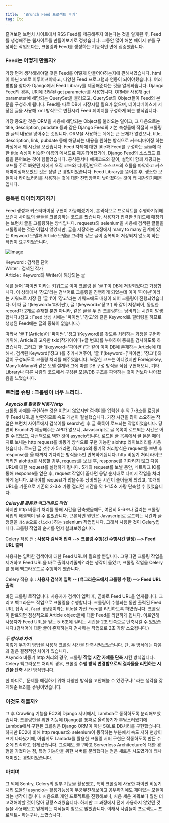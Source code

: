 ```yaml
---

title:  "Brunch Feed 프로젝트 후기"
tag: Etc
---
```

즐겨보던 브런치 사이트에서 RSS Feed를 제공해주지 않는다는 것을 알게된 후, Feed를 생성해주는 웹사이트를 만들어보기로 정했습니다. 그동안 많이 해본 페이지 뷰를 구성하는 작업보다는, 크롤링과 Feed를 생성하는 기능적인 면에 집중했습니다.

### Feed는 어떻게 만들지?

가장 먼저 생각해봐야할 것은 Feed를 어떻게 만들어야하는지에 관해서였습니다. html이 아닌 xml로 이루어져야하고, 다양한 Feed 프로그램과 연동이 되어야했습니다. 여러 방법을 찾다가 Django에서 Feed Library를 제공해준다는 것을 알게되습니다. Django Feed의 경우, URI에 전달된 get parameter를 사용합니다. ORM을 사용해 get parameter에 해당되는 QuerySet을 불러오고, QuerySet의 Object들이 Feed의 본문을 구성하게 됩니다. Feed를 따로 DB에 저장시킬 필요가 없으며, 데이터베이스에 저장된 글을 사용해 xml 방식으로 변환시켜 Feed 페이지를 구성하게 되는 방식입니다.  
  
가장 중요한 것은 ORM을 사용해 해당되는 Object를 불러오는 일이고, 그 다음으로는 title, description, pubdate 등과 같은 Django Feed의 기본 속성들에 적절히 크롤링한 글의 내용을 넣어주는 것입니다. ORM을 사용하는 데에는 큰 문제가 없었으나, title, description, link, pubdate 등에 해당되는 내용을 원하는 방식으로 커스터마이징 하는 과정에서 꽤 시간을 보냈습니다. Feed 자체에 대한 title과 Feed를 구성하는 글들에 대한 title 속성이 비슷한 이름의 메서드로 제공되어졌기에, Django Feed의 소스코드 흐름을 뜯어보는 것이 힘들었습니다. 공식문서나 예제코드와 같이, 설명이 함께 제공되는 코드를 주로 봐왔던 저에게 오직 코드와 디버깅만으로 소스코드의 흐름을 파악하고 커스터마이징해보았던 것은 정말 큰 경험이었습니다. Feed Library를 뜯어본 후, 생소한 모듈이나 라이브러리를 사용하는 것에 대한 진입장벽이 낮아졌다는 것이 꽤 체감되기때문입니다.

### 중복된 데이터 제거하기

Feed 생성과 커스터마이징 구현이 가능해졌기에, 본격적으로 프로젝트를 수행하기위해 브런치 사이트의 글들을 크롤링하는 코드를 짰습니다. 사용자가 입력한 키워드에 매칭되는 브런치 글을 크롤링하는 방식입니다. requests와 selenium을 사용해 검색된 글들을 크롤링하는 것은 어렵지 않았지만, 글을 저장하는 과정에서 many to many 관계에 있는 Keyword 모델과 Article 모델을 고려해 같은 글이 중복되어 저장되지 않도록 하는 작업이 요구되었습니다.

![Image](https://img1.daumcdn.net/thumb/R1280x0/?scode=mtistory2&fname=https%3A%2F%2Fk.kakaocdn.net%2Fdn%2FAHka7%2Fbtqv7hwwloZ%2F29Dwbg4HfpVkoEzqe5tju1%2Fimg.png)

Keyword : 검색된 단어  
Writer : 검색된 작가  
Article : Keyword와 Writer에 해당되는 글

예를 들어 '파이썬'이라는 키워드로 이미 크롤링 된 '글 1'이 DB에 저장되었다고 가정합니다. 이 상태에서 '장고'라는 검색어로 크롤링을 진행하게 되었는데 이미 '파이썬'이라는 키워드로 저장 된 '글 1'이 '장고'라는 키워드에도 매칭이 되어 크롤링이 진행되었습니다. 이 때 글 1(keyword='파이썬'), 글 1(keyword='장고') 와 같이 저장되어, 동일한 record가 2개로 존재할 뿐만 아니라, 같은 글을 두 번 크롤링하는 낭비되는 시간이 발생합니다.(참고 : Feed 생성 시에는 '파이썬', '장고'와 같은 Keyword로 필터링을 하므로 생성된 Feed에는 글의 중복이 없습니다.)  
  
따라서 '글 1'(Article)이 '파이썬', '장고'(Keyword)를 갖도록 처리하는 과정을 구현하기위해, Article의 고유한 txid(작가아이디+글 번호)를 부여하여 중복을 검사하도록 하였습니다. 그리고 '글 1(keyword='파이썬')'과 같이 이미 DB에 존재하는 Article에 대해서, 검색된 Keyword('장고')를 추가시켜주어, '글 1'(keyword=\['파이썬', '장고'\])와 같이 구성되도록 크롤링 처리를 해주었습니다. 복잡한 코드는 아니었지만 ForeignKey, ManyToMany와 같은 모델 설계와 그에 따른 DB 구성 방식을 직접 구현해보니, 기타 Library나 다른 사람의 코드에서 구성된 모델/DB 구조를 파악하는 것이 전보다 나아졌음을 느꼈습니다.

### 트러블 슈팅 : 크롤링이 너무 느리다..

**_Asyncio를 활용한 비동기 http_**  
크롤링 자체를 구현하는 것은 어렵지 않았지만 검색어를 입력한 후 약 7-8초를 로딩한 후 Feed URL을 반환하므로 속도 개선이 절실했습니다. 가장 시간을 많이 소요하는 작업은 브런치 사이트에서 검색어를 search한 후 글 목록이 로드되는 작업이었습니다. 당연히 Brunch가 제공해주는 API가 없으니, Javascript로 글 목록이 로드되는 시간은 어쩔 수 없었고, 차선책으로 택한 것이 asyncio입니다. 로드된 글 목록에서 글 본문 페이지로 보내는 http request를 비동기 방식으로 구현 가능한 aiohttp 라이브러리를 사용했습니다. 로드된 글 갯수가 5개라면, Django의 동기적 처리방식은 request를 보낸 후 response를 올 때까지 기다리는 방식을 5번 반복하게됩니다. http 비동기 처리 라이브러리인 aiohttp를 사용할 경우, request를 보낸 후, response를 기다리지 않고 다음 URL에 대한 request를 실행하게 됩니다. 5개의 request를 보낼 동안, 네트워크 IO를 통해 response를 얻은 후, request 작업이 끝나면 응답 순서대로 나머지 작업을 처리하게 됩니다. 보내야할 request가 많을수록 낭비되는 시간이 줄어들게 되었고, 10개의 URL을 기준으로 기존의 2-3초 가량 걸리던 시간을 약 1-1.5초 가량 단축할 수 있었습니다.  
  
**_Celery를 활용한 백그라운드 작업_**  
하지만 http 비동기 처리를 통해 시간을 단축했음에도, 여전히 5-6초나 걸리는 크롤링 작업의 해결책이 될 수 없었습니다. 근본적인 원인은 Javascript로 로드되는 시간과 글 정렬을 `최신순`으로 `click()`하는 selenium 작업입니다. 그래서 사용한 것이 Celery입니다. 크롤링 작업의 순서를 먼저 살펴보겠습니다.

Celery 적용 전 : **사용자 검색어 입력 --> 크롤링 수행(긴 수행시간 발생) --> Feed URL 출력**

사용자는 입력한 검색어에 대한 Feed URL이 필요할 뿐입니다. 그렇다면 크롤링 작업을 제거하고 Feed URL을 바로 출력시켜줄까? 라는 생각이 들었고, 크롤링 작업을 Celery를 통해 백그라운드로 수행하게 했습니다.

Celery 적용 후 : **사용자 검색어 입력 -- (백그라운드에서 크롤링 수행) --> Feed URL 출력**

바뀐 크롤링 로직입니다. 사용자가 검색어 입력 후, 곧바로 Feed URL을 얻게됩니다. 그리고 백그라운드 작업으로 크롤링을 수행합니다. 크롤링이 수행되는 동안 출력된 Feed URL 접속 시, `Feed 생성중`이라는 title을 가진 Feed를 리턴하도록 하였습니다. 크롤링이 완료되면 정상적으로 Article object들에 대한 Feed를 리턴하게 됩니다. 이로인해 사용자가 Feed URL을 얻는 5-6초에 걸리는 시간을 2초 안쪽으로 단축시킬 수 있었습니다.(검색어에 대한 글이 존재하는지 검사하는 작업으로 2초 가량 소요됩니다.)  
  
**_두 방식의 차이_**  
이렇게 두가지 방법을 사용해 크롤링 시간을 단축시켜보았습니다. 단, 두 방식에는 다음과 같은 결정적인 차이가 있습니다.  
Asyncio 비동기 http 처리의 경우, 크롤링 **작업 시간 자체를 단축** 시킨 방식입니다.  
Celery 백그라운드 처리의 경우, 크롤링 **수행 방식 변경함으로써 결과물을 리턴하는 시간을 단축** 시킨 방식입니다.  
  
한 마디로, '문제를 해결하기 위해 다양한 방식을 고안해볼 수 있겠구나!' 라는 생각을 갖게해준 트러블 슈팅이었습니다.

### 이것도 해볼까?

그 후 Crawling 기능을 EC2의 Django 서버에서, Lambda로 동작하도록 분리해보았습니다. 크롤링만을 위한 기능에 Django를 통째로 올려놓기가 부담스러웠기에 Lambda에서 구현된 크롤링은 Django ORM이 아닌 SQL로 DB처리를 구현했습니다. 하지만 EC2에 비해 http request와 selenium이 동작하는 부분에서 속도 저하 현상이 크게 나타났기에, 아쉽게도 Lambda를 활용한 크롤링 서버 구현은 작동하도록 만든 수준에 만족하고 접게됬습니다. 그럼에도 불구하고 Serverless Architecture에 대한 경험을 가졌다는 점, 특정 기능만을 위한 서버를 분리했다는 점은 새로운 시도였기에 꽤나 재미있는 경험이었습니다.

### 마치며

그 외에 Sentry, Celery의 일부 기능을 활용했고, 특히 크롤링에 사용한 파이썬 비동기 처리 모듈인 asyncio는 활용가능성이 무궁무진해보이고 공부하기에도 재미있는 모듈이라는 생각이 듭니다. 처음으로 개인 프로젝트를 진행해보니, 처음 세운 계획보다 훨씬 더 고려해야할 것이 많아 당황스러웠습니다. 하지만 그 과정에서 전에 사용하지 않았던 것들을 사용해보고 얻게되는 지식들이 참으로 많았습니다. 이래서 사람들이 프로젝트~ 프로젝트~ 하는구나, 느꼈습니다.